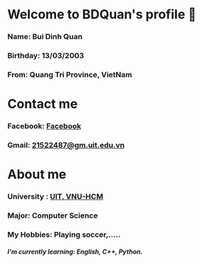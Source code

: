 
<p> <h1> Welcome to BDQuan's profile 👋</h1> </p>
<p> <h3> <b> Name: </b> Bui Dinh Quan </h3></p>
<p> <h3> <b> Birthday: </b> 13/03/2003 </h3></p>
<p> <h3> <b> From: </b> Quang Tri Province, VietNam </h3></p>
<p> <h1> Contact me </h1> </p>
<p> <h3> Facebook: <a href = "https://www.facebook.com/buidinhquan1303/" > Facebook </a></p>
<p> <h3> Gmail: <a href = "https://mail.google.com/mail/u/1/#inbox"> 21522487@gm.uit.edu.vn </a> </p>
<p> <h1> About me </h1></p>
<p> <h3> University : <a href ="https://en.uit.edu.vn/"> UIT, VNU-HCM </a> </p>
<p> <h3> <b> Major: </b>  Computer Science </p> 
<p> <h3> <b> My Hobbies: </b>  Playing soccer,.....</p>
<p> <h5> I'm currently learning: English, C++, Python. </h5></p>

